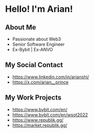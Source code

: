 # Hello! I'm Arian!

## About Me

- Passionate about Web3
- Senior Software Engineer
- Ex-Bybit | Ex-ANVO

## My Social Contact

- https://www.linkedin.com/in/arianshi/ 
- https://x.com/arian__prince
  
## My Work Projects

- https://www.bybit.com/en/
- https://www.bybit.com/en/wsot2022
- https://www.republik.gg/
- https://market.republik.gg/
